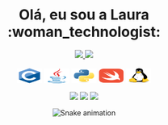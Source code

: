 <div>
  
  <h1 align="center">
    Olá, eu sou a Laura :woman_technologist:
  </h1>
  
  <p align="center"
 
  </p>
  
  <p align="center">
   
  </p>
  
</div>

<div align="center">
  <a href="https://github.com/laurafcamargos">
    <img height="190em" src="https://github-readme-stats.vercel.app/api?username=laurafcamargos&count_private=true&include_all_commits=true&show_icons=true&theme=dracula&hide_border=false&show_owner=true"/>
    <img height="190em" src="https://github-readme-stats.vercel.app/api/top-langs/?username=laurafcamargos&theme=dracula&hide_border=false&&layout=compact"/>
  </a>
</div>

<div align="center" valign="top"><br>
  <img align="center" alt="React" height="30" width="50" src="https://raw.githubusercontent.com/devicons/devicon/master/icons/c/c-original.svg">
  <img align="center" alt="React" height="30" width="50" src="https://raw.githubusercontent.com/devicons/devicon/master/icons/java/java-original.svg">
  <img align="center" alt="React" height="30" width="50" src="https://raw.githubusercontent.com/devicons/devicon/master/icons/python/python-original.svg">
  <img align="center" alt="React" height="30" width="50" src="https://raw.githubusercontent.com/devicons/devicon/master/icons/swift/swift-original.svg">
  <img align="center" alt="linux" height="30" width="50" src="https://raw.githubusercontent.com/devicons/devicon/master/icons/linux/linux-original.svg">
</div><br>

<div align="center">
  <a href="https://www.instagram.com/laurafcamargos/" target="_blank"><img src="https://img.shields.io/badge/-Instagram-%23E4405F?style=for-the-badge&logo=instagram&logoColor=white" target="_blank"></a>
  <a href="https://www.linkedin.com/in/laura-fernandes-camargos-a26b89246/" target="_blank"><img src="https://img.shields.io/badge/-LinkedIn-%230077B5?style=for-the-badge&logo=linkedin&logoColor=white" target="_blank"></a> 
  <a href="mailto:laura.camargos@usp.br"><img src="https://img.shields.io/badge/-Gmail-%23333?style=for-the-badge&logo=gmail&logoColor=white" target="_blank"></a>
</div>

<div align="center">

  ![Snake animation](https://github.com/laurafcamargos/laurafcamargos/blob/output/github-contribution-grid-snake.svg)
  
</div>

<div align="center">

